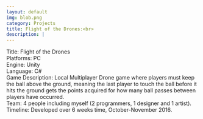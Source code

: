 ```yaml
---
layout: default
img: blob.png
category: Projects
title: Flight of the Drones:<br>
description: |
---
```

Title: Flight of the Drones
<br>Platforms: PC
<br>Engine: Unity
<br>Language: C#
<br>Game Description: Local Multiplayer Drone game where players must keep the ball above the ground, meaning the last player to touch the ball before it hits the ground gets the points acquired for how many ball passes between players have occurred. 
<br>Team: 4 people including myself (2 programmers, 1 designer and 1 artist).
<br>Timeline: Developed over 6 weeks time, October-November 2016.